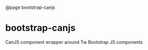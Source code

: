 @page bootstrap-canjs

# bootstrap-canjs

CanJS component wrapper around Tw Bootstrap JS components
